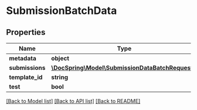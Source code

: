 # SubmissionBatchData

## Properties
Name | Type | Description | Notes
------------ | ------------- | ------------- | -------------
**metadata** | **object** |  | [optional] 
**submissions** | [**\DocSpring\Model\SubmissionDataBatchRequest[]**](SubmissionDataBatchRequest.md) |  | 
**template_id** | **string** |  | [optional] 
**test** | **bool** |  | [optional] 

[[Back to Model list]](../README.md#documentation-for-models) [[Back to API list]](../README.md#documentation-for-api-endpoints) [[Back to README]](../README.md)


